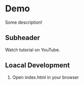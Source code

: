 # Demo

Some description!

## Subheader

Watch tutorial on YouTube.

## Loacal Development

1. Open index.html in your browser